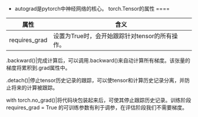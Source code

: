 * autograd是pytorch中神经网络的核心。
torch.Tensor的属性
====

属性|含义
----|----
requires_grad|设置为True时，会开始跟踪针对tensor的所有操作。

.backward()|完成计算后，可以调用.backward()来自动计算所有梯度。该张量的梯度将累积到.grad属性中。

.detach()|停止tensor历史记录的跟踪，可以使tensor和计算历史记录分离，并防止将来的计算被跟踪。

with torch.no_grad()|将代码块包装起来后，可使其停止跟踪历史记录。训练阶段requires_grad = True 的可训练参数有利于调参，在评估阶段我们不需要梯度。
